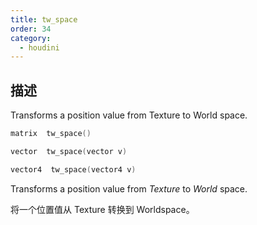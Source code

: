 ```yaml
---
title: tw_space
order: 34
category:
  - houdini
---
```

    
## 描述

Transforms a position value from Texture to World space.

```c
matrix  tw_space()
```

```c
vector  tw_space(vector v)
```

```c
vector4  tw_space(vector4 v)
```

Transforms a position value from _Texture_ to _World_ space.

将一个位置值从 Texture 转换到 Worldspace。
